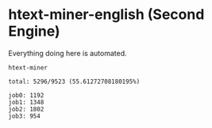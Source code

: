 # htext-miner-english (Second Engine)

Everything doing here is automated.

```
htext-miner

total: 5296/9523 (55.61272708180195%)

job0: 1192
job1: 1348
job2: 1802
job3: 954
```